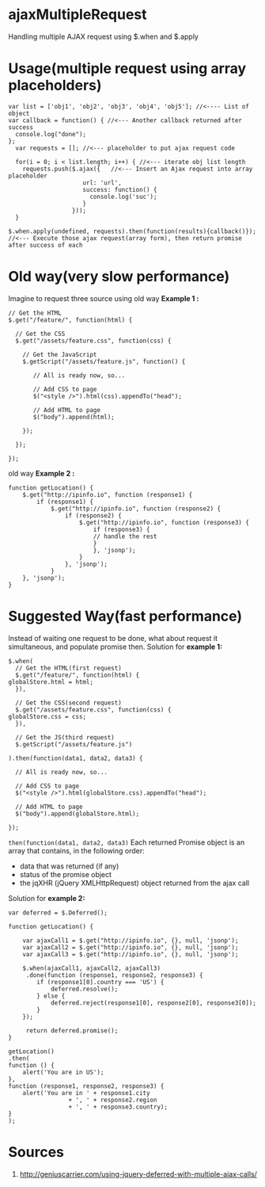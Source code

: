 # ajaxMultipleRequest
Handling multiple AJAX request using $.when and $.apply

Usage(multiple request using array placeholders)
===================================
    var list = ['obj1', 'obj2', 'obj3', 'obj4', 'obj5']; //<---- List of object 
    var callback = function() { //<--- Another callback returned after success
      console.log("done");
    };
      var requests = []; //<--- placeholder to put ajax request code
    
      for(i = 0; i < list.length; i++) { //<--- iterate obj list length
        requests.push($.ajax({   //<--- Insert an Ajax request into array placeholder
				         url: 'url',
				         success: function() {
				           console.log('suc');
                         }
                      }));
      }
    
    $.when.apply(undefined, requests).then(function(results){callback()});  
    //<--- Execute those ajax request(array form), then return promise after success of each


Old way(very slow performance)
=====================================
Imagine to request three source using old way
**Example 1 :**

    // Get the HTML
    $.get("/feature/", function(html) {
    
      // Get the CSS
      $.get("/assets/feature.css", function(css) {
    
    	// Get the JavaScript
	    $.getScript("/assets/feature.js", function() {
	    
	       // All is ready now, so...
	    
	       // Add CSS to page
	       $("<style />").html(css).appendTo("head");
	    
	       // Add HTML to page
	       $("body").append(html);
	    
	    });
    
      });
    
    });

old way **Example 2 :**

    function getLocation() {
	    $.get("http://ipinfo.io", function (response1) {
		    if (response1) {
			    $.get("http://ipinfo.io", function (response2) {
				    if (response2) {
					    $.get("http://ipinfo.io", function (response3) {
						    if (response3) {
						    // handle the rest
						    }
						    }, 'jsonp');
					    }
				    }, 'jsonp');
			    }
	    }, 'jsonp');
    }

Suggested Way(fast performance)
================================
Instead of waiting one request to be done, what about request it simultaneous, and populate promise then. 
Solution for **example 1:** 

    $.when(
      // Get the HTML(first request)
      $.get("/feature/", function(html) {
    globalStore.html = html;
      }),
    
      // Get the CSS(second request)
      $.get("/assets/feature.css", function(css) {
    globalStore.css = css;
      }),
    
      // Get the JS(third request)
      $.getScript("/assets/feature.js")
    
    ).then(function(data1, data2, data3) {
    
      // All is ready now, so...
    
      // Add CSS to page
      $("<style />").html(globalStore.css).appendTo("head");
    
      // Add HTML to page
      $("body").append(globalStore.html);
    
    });
`then(function(data1, data2, data3)` Each returned Promise object is an array that contains, in the following order:
- data that was returned (if any)
- status of the promise object
- the jqXHR (jQuery XMLHttpRequest) object returned from the ajax call

Solution for **example 2:**

    var deferred = $.Deferred();

    function getLocation() {

	    var ajaxCall1 = $.get("http://ipinfo.io", {}, null, 'jsonp');
	    var ajaxCall2 = $.get("http://ipinfo.io", {}, null, 'jsonp');
	    var ajaxCall3 = $.get("http://ipinfo.io", {}, null, 'jsonp');

	    $.when(ajaxCall1, ajaxCall2, ajaxCall3)
	     .done(function (response1, response2, response3) {
	        if (response1[0].country === 'US') {
	            deferred.resolve();
	        } else {
	            deferred.reject(response1[0], response2[0], response3[0]);
	        }
	    });
	
	     return deferred.promise();
    }

    getLocation()
    .then(
    function () {
        alert('You are in US');
    }, 
    function (response1, response2, response3) {
        alert('You are in ' + response1.city
                     + ', ' + response2.region
                     + ', ' + response3.country);
    }
    );




Sources
============
1) http://geniuscarrier.com/using-jquery-deferred-with-multiple-ajax-calls/